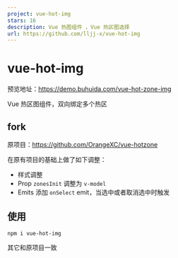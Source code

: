 ```yaml
---
project: vue-hot-img
stars: 16
description: Vue 热图组件 ，Vue 热区图选择
url: https://github.com/lljj-x/vue-hot-img
---
```


vue-hot-img
===========

预览地址：https://demo.buhuida.com/vue-hot-zone-img

Vue 热区图组件，双向绑定多个热区

fork
----

原项目：https://github.com/OrangeXC/vue-hotzone

在原有项目的基础上做了如下调整：

-   样式调整
-   Prop `zonesInit` 调整为 `v-model`
-   Emits 添加 `onSelect` emit，当选中或者取消选中时触发

使用
--

`npm i vue-hot-img`

其它和原项目一致
